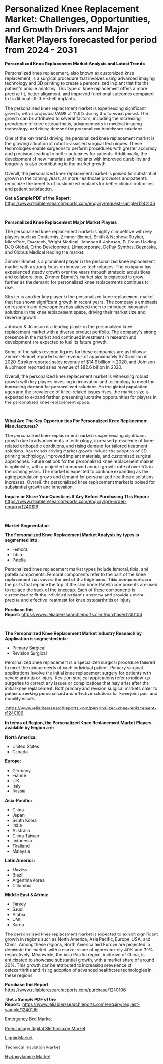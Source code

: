 <p><h1>Personalized Knee Replacement Market: Challenges, Opportunities, and Growth Drivers and Major Market Players forecasted for period from 2024 - 2031</h1></p><p><strong>Personalized Knee Replacement Market Analysis and Latest Trends</strong></p>
<p><p>Personalized knee replacement, also known as customized knee replacement, is a surgical procedure that involves using advanced imaging technology and 3D printing to create a personalized implant that fits the patient's unique anatomy. This type of knee replacement offers a more precise fit, better alignment, and improved functional outcomes compared to traditional off-the-shelf implants.</p><p>The personalized knee replacement market is experiencing significant growth, with a projected CAGR of 11.8% during the forecast period. This growth can be attributed to several factors, including the increasing prevalence of knee osteoarthritis, advancements in medical imaging technology, and rising demand for personalized healthcare solutions.</p><p>One of the key trends driving the personalized knee replacement market is the growing adoption of robotic-assisted surgical techniques. These technologies enable surgeons to perform procedures with greater accuracy and precision, leading to better outcomes for patients. Additionally, the development of new materials and implants with improved durability and longevity is also contributing to the market growth.</p><p>Overall, the personalized knee replacement market is poised for substantial growth in the coming years, as more healthcare providers and patients recognize the benefits of customized implants for better clinical outcomes and patient satisfaction.</p></p>
<p><strong>Get a Sample PDF of the Report:&nbsp;</strong> <a href="https://www.reliableresearchreports.com/enquiry/request-sample/1240106">https://www.reliableresearchreports.com/enquiry/request-sample/1240106</a></p>
<p>&nbsp;</p>
<p><strong>Personalized Knee Replacement Major Market Players</strong></p>
<p><p>The personalized knee replacement market is highly competitive with key players such as Conformis, Zimmer Biomet, Smith & Nephew, Stryker, MicroPort, Exactech, Wright Medical, Johnson & Johnson, B. Braun Holding, DJO Global, Ortho Development, Limacorporate, DePuy Synthes, Beznoska, and Globus Medical leading the market. </p><p>Zimmer Biomet is a prominent player in the personalized knee replacement market with a strong focus on innovative technologies. The company has experienced steady growth over the years through strategic acquisitions and collaborations. Zimmer Biomet's market size is expected to grow further as the demand for personalized knee replacements continues to rise.</p><p>Stryker is another key player in the personalized knee replacement market that has shown significant growth in recent years. The company's emphasis on research and development has allowed them to introduce innovative solutions in the knee replacement space, driving their market size and revenue growth.</p><p>Johnson & Johnson is a leading player in the personalized knee replacement market with a diverse product portfolio. The company's strong presence in the market and continued investment in research and development are expected to fuel its future growth.</p><p>Some of the sales revenue figures for these companies are as follows: Zimmer Biomet reported sales revenue of approximately $7.05 billion in 2020, Stryker reported sales revenue of $14.9 billion in 2020, and Johnson & Johnson reported sales revenue of $82.6 billion in 2020.</p><p>Overall, the personalized knee replacement market is witnessing robust growth with key players investing in innovation and technology to meet the increasing demand for personalized solutions. As the global population ages and the prevalence of knee-related issues rises, the market size is expected to expand further, presenting lucrative opportunities for players in the personalized knee replacement space.</p></p>
<p>&nbsp;</p>
<p><strong>What Are The Key Opportunities For Personalized Knee Replacement Manufacturers?</strong></p>
<p><p>The personalized knee replacement market is experiencing significant growth due to advancements in technology, increased prevalence of knee-related orthopedic conditions, and rising demand for tailored treatment solutions. Key trends driving market growth include the adoption of 3D printing technology, improved implant materials, and customized surgical approaches. Future outlook for the personalized knee replacement market is optimistic, with a projected compound annual growth rate of over 5% in the coming years. The market is expected to continue expanding as the aging population grows and demand for personalized healthcare solutions increases. Overall, the personalized knee replacement market is poised for substantial growth and innovation.</p></p>
<p><strong>Inquire or Share Your Questions If Any Before Purchasing This Report:</strong> <a href="https://www.reliableresearchreports.com/enquiry/pre-order-enquiry/1240106">https://www.reliableresearchreports.com/enquiry/pre-order-enquiry/1240106</a></p>
<p>&nbsp;</p>
<p><strong>Market Segmentation</strong></p>
<p><strong>The Personalized Knee Replacement Market Analysis by types is segmented into:</strong></p>
<p><ul><li>Femoral</li><li>Tibia</li><li>Patella</li></ul></p>
<p><p>Personalized knee replacement market types include femoral, tibia, and patella components. Femoral components refer to the part of the knee replacement that covers the end of the thigh bone. Tibia components are the parts that replace the top of the shin bone. Patella components are used to replace the back of the kneecap. Each of these components is customized to fit the individual patient's anatomy and provide a more precise and effective treatment for knee osteoarthritis or injury.</p></p>
<p><strong>Purchase this Report:&nbsp;</strong><a href="https://www.reliableresearchreports.com/purchase/1240106">https://www.reliableresearchreports.com/purchase/1240106</a></p>
<p>&nbsp;</p>
<p><strong>The Personalized Knee Replacement Market Industry Research by Application is segmented into:</strong></p>
<p><ul><li>Primary Surgical</li><li>Revision Surgical</li></ul></p>
<p><p>Personalized knee replacement is a specialized surgical procedure tailored to meet the unique needs of each individual patient. Primary surgical applications involve the initial knee replacement surgery for patients with severe arthritis or injury. Revision surgical applications refer to follow-up surgeries to correct any issues or complications that may arise after the initial knee replacement. Both primary and revision surgical markets cater to patients seeking personalized and effective solutions for knee joint pain and mobility issues.</p></p>
<p><a href="https://www.reliableresearchreports.com/personalized-knee-replacement-r1240106">&nbsp;https://www.reliableresearchreports.com/personalized-knee-replacement-r1240106</a></p>
<p><strong>In terms of Region, the Personalized Knee Replacement Market Players available by Region are:</strong></p>
<p>
    <p> <strong> North America: </strong>
        <ul>
            <li>United States</li>
            <li>Canada</li>
        </ul>
        </p> 
    <p> <strong> Europe: </strong>
        <ul>
            <li>Germany</li>
            <li>France</li>
            <li>U.K.</li>
            <li>Italy</li>
            <li>Russia</li>
        </ul>
        </p> 
    <p> <strong> Asia-Pacific: </strong>
        <ul>
            <li>China</li>
            <li>Japan</li>
            <li>South Korea</li>
            <li>India</li>
            <li>Australia</li>
            <li>China Taiwan</li>
            <li>Indonesia</li>
            <li>Thailand</li>
            <li>Malaysia</li>
        </ul>
        </p> 
    <p> <strong> Latin America: </strong>
        <ul>
            <li>Mexico</li>
            <li>Brazil</li>
            <li>Argentina Korea</li>
            <li>Colombia</li>
        </ul>
        </p> 
    <p> <strong> Middle East & Africa: </strong>
        <ul>
            <li>Turkey</li>
            <li>Saudi</li>
            <li>Arabia</li>
            <li>UAE</li>
            <li>Korea</li>
        </ul>
    </p>
    </p>
<p><p>The personalized knee replacement market is expected to exhibit significant growth in regions such as North America, Asia Pacific, Europe, USA, and China. Among these regions, North America and Europe are projected to dominate the market, with a market share of approximately 40% and 30% respectively. Meanwhile, the Asia Pacific region, inclusive of China, is anticipated to showcase substantial growth, with a market share of around 20%. This growth can be attributed to increasing prevalence of osteoarthritis and rising adoption of advanced healthcare technologies in these regions.</p></p>
<p><strong>Purchase this Report: </strong><a href="https://www.reliableresearchreports.com/purchase/1240106">https://www.reliableresearchreports.com/purchase/1240106</a></p>
<p>&nbsp;<strong>Get a Sample PDF of the Report:&nbsp;&nbsp;</strong><a href="https://www.reliableresearchreports.com/enquiry/request-sample/1240106">https://www.reliableresearchreports.com/enquiry/request-sample/1240106</a></p>
<p><strong></strong></p>
<p><p><a href="https://github.com/cobainhalbaru1/Market-Research-Report-List-1/blob/main/emergency-bed-market.md">Emergency Bed Market</a></p><p><a href="https://github.com/adriannay56456/Market-Research-Report-List-1/blob/main/pneumology-digital-stethoscope-market.md">Pneumology Digital Stethoscope Market</a></p><p><a href="https://www.linkedin.com/pulse/insights-lignin-industry-market-financial-status-size-xgnne?trackingId=yJsoWqjWTrG8EHsqGO3lhQ%3D%3D">Lignin Market</a></p><p><a href="https://www.linkedin.com/pulse/technical-insulation-market-growth-outlook-from-2024-pc2nc?trackingId=Nlp6SY24RASsmXIzHr0lyA%3D%3D">Technical Insulation Market</a></p><p><a href="https://www.linkedin.com/pulse/insights-hydroxylamine-market-size-which-expanding-14-cagr-ohldf?trackingId=MQpffivgSSSmC1s27NunJA%3D%3D">Hydroxylamine Market</a></p></p>